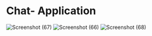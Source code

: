 # Chat- Application

![Screenshot (67)](https://github.com/vishakhazatke/Chat-Application/assets/124386400/221d71d9-7c36-425f-8c20-e47039f47eed)
![Screenshot (66)](https://github.com/vishakhazatke/Chat-Application/assets/124386400/a3682313-3b6f-454d-aa67-96d265b01a70)
![Screenshot (68)](https://github.com/vishakhazatke/Chat-Application/assets/124386400/77e635b5-3fed-4b62-936f-b3fc71b010c7)
